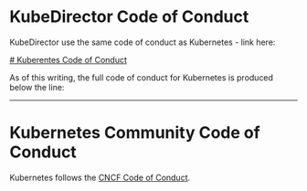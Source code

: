 # KubeDirector Code of Conduct

KubeDirector use the same code of conduct as Kubernetes - link here:

[# Kuberentes Code of Conduct](https://github.com/kubernetes/community/blob/master/code-of-conduct.md)

As of this writing, the full code of conduct for Kubernetes is produced below the line:

----

# Kubernetes Community Code of Conduct

Kubernetes follows the [CNCF Code of Conduct](https://github.com/cncf/foundation/blob/master/code-of-conduct.md).